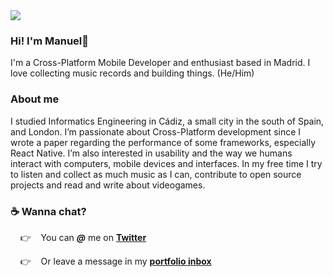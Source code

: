 <img src="https://res.cloudinary.com/manuelrdsg/image/upload/v1594315673/2qkO_puobxh.gif" align="center">


### Hi! I'm Manuel🐢

I'm a Cross-Platform Mobile Developer and enthusiast based in Madrid. I love collecting music records and building things. (He/Him)


### About me

I studied Informatics Engineering in Cádiz, a small city in the south of Spain, and London. I’m passionate about Cross-Platform development since I wrote a paper regarding the performance of some frameworks, especially React Native. I’m also interested in usability and the way we humans interact with computers, mobile devices and interfaces. In my free time I try to listen and collect as much music as I can, contribute to open source projects and read and write about videogames.


### ☕  Wanna chat?

   &nbsp;&nbsp;&nbsp; 👉 &nbsp;&nbsp; You can _**@**_ me on [**Twitter**](https://www.twitter.com/manuelrdsg)
 
   &nbsp;&nbsp;&nbsp; 👉 &nbsp;&nbsp; Or leave a message in my [**portfolio inbox**](https://me.manuelrdsg.com)
